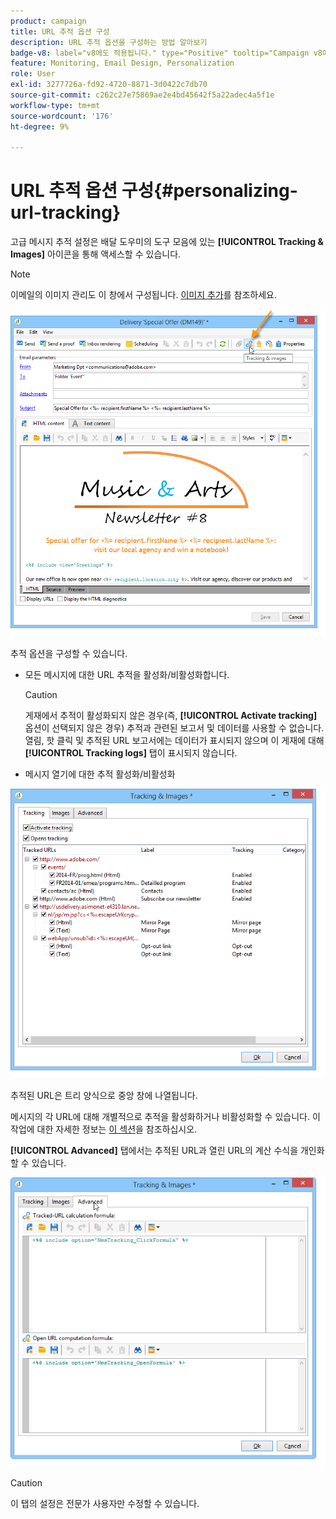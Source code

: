 ```yaml
---
product: campaign
title: URL 추적 옵션 구성
description: URL 추적 옵션을 구성하는 방법 알아보기
badge-v8: label="v8에도 적용됩니다." type="Positive" tooltip="Campaign v8에도 적용됩니다."
feature: Monitoring, Email Design, Personalization
role: User
exl-id: 3277726a-fd92-4720-8871-3d0422c7db70
source-git-commit: c262c27e75869ae2e4bd45642f5a22adec4a5f1e
workflow-type: tm+mt
source-wordcount: '176'
ht-degree: 9%

---
```


# URL 추적 옵션 구성{#personalizing-url-tracking}

고급 메시지 추적 설정은 배달 도우미의 도구 모음에 있는 **[!UICONTROL Tracking & Images]** 아이콘을 통해 액세스할 수 있습니다.

>[!NOTE]
>
>이메일의 이미지 관리도 이 창에서 구성됩니다. [이미지 추가](defining-the-email-content.md#adding-images)를 참조하세요.

![](assets/s_ncs_user_email_del_tracking_ico.png)

추적 옵션을 구성할 수 있습니다.

* 모든 메시지에 대한 URL 추적을 활성화/비활성화합니다.

  >[!CAUTION]
  >
  >게재에서 추적이 활성화되지 않은 경우(즉, **[!UICONTROL Activate tracking]** 옵션이 선택되지 않은 경우) 추적과 관련된 보고서 및 데이터를 사용할 수 없습니다. 열림, 핫 클릭 및 추적된 URL 보고서에는 데이터가 표시되지 않으며 이 게재에 대해 **[!UICONTROL Tracking logs]** 탭이 표시되지 않습니다.

* 메시지 열기에 대한 추적 활성화/비활성화

![](assets/s_ncs_user_email_del_tracking_param.png)

추적된 URL은 트리 양식으로 중앙 창에 나열됩니다.

메시지의 각 URL에 대해 개별적으로 추적을 활성화하거나 비활성화할 수 있습니다. 이 작업에 대한 자세한 정보는 [이 섹션](how-to-configure-tracked-links.md)을 참조하십시오.

**[!UICONTROL Advanced]** 탭에서는 추적된 URL과 열린 URL의 계산 수식을 개인화할 수 있습니다.

![](assets/s_ncs_user_email_del_tracking_param_adv.png)

>[!CAUTION]
>
>이 탭의 설정은 전문가 사용자만 수정할 수 있습니다.
